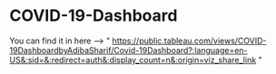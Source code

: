 # COVID-19-Dashboard
You can find it in here --> " https://public.tableau.com/views/COVID-19DashboardbyAdibaSharif/Covid-19Dashboard?:language=en-US&:sid=&:redirect=auth&:display_count=n&:origin=viz_share_link "
